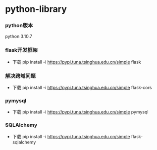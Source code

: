 # python-library

### python版本
python 3.10.7

### flask开发框架
* 下载 pip install -i https://pypi.tuna.tsinghua.edu.cn/simple flask

### 解决跨域问题
* 下载 pip install -i https://pypi.tuna.tsinghua.edu.cn/simple flask-cors

### pymysql
* 下载 pip install -i https://pypi.tuna.tsinghua.edu.cn/simple pymysql

### SQLAlchemy
* 下载 pip install -i https://pypi.tuna.tsinghua.edu.cn/simple flask-sqlalchemy

